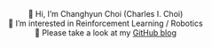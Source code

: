 <div align="center">
  👋 Hi, I’m Changhyun Choi (Charles I. Choi)<br>
  👀 I’m interested in Reinforcement Learning / Robotics<br>
  📝 Please take a look at my <a href="https://windust7.github.io/">GitHub blog</a>
</div>
 
<!---
windust7/windust7 is a ✨ special ✨ repository because its `README.md` (this file) appears on your GitHub profile.
You can click the Preview link to take a look at your changes.
--->
